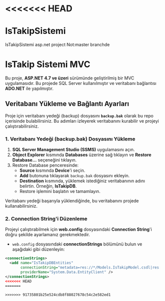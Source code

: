<<<<<<< HEAD
=======
# IsTakipSistemi
IsTakipSistemi asp.net project  Not:master branchde

# IsTakip Sistemi MVC

Bu proje, **ASP.NET 4.7 ve üzeri** sürümünde geliştirilmiş bir MVC uygulamasıdır. Bu projede SQL Server kullanılmıştır ve veritabanı bağlantısı **ADO.NET** ile yapılmıştır.

## Veritabanı Yükleme ve Bağlantı Ayarları

Proje için veritabanı yedeği (backup) dosyasını **`backup.bak`** olarak bu repo içerisinde bulabilirsiniz. Bu adımları izleyerek veritabanını kurabilir ve projeyi çalıştırabilirsiniz.

### 1. **Veritabanı Yedeği (backup.bak) Dosyasını Yükleme**

1. **SQL Server Management Studio (SSMS)** uygulamasını açın.
2. **Object Explorer** kısmında **Databases** üzerine sağ tıklayın ve **Restore Database...** seçeneğini tıklayın.
3. Restore Database penceresinde:
   - **Source** kısmında **Device**'i seçin.
   - **Add** butonuna tıklayarak `backup.bak` dosyasını ekleyin.
   - **Destination** kısmında, yüklemek istediğiniz veritabanının adını belirtin. Örneğin, **IsTakipDB**.
   - Restore işlemini başlatın ve tamamlayın.

Veritabanı yedeği başarıyla yüklendiğinde, bu veritabanını projede kullanabilirsiniz.

### 2. **Connection String'i Düzenleme**

Projeyi çalıştırabilmek için **web.config** dosyasındaki **Connection String**'i doğru şekilde ayarlamanız gerekmektedir.

- `web.config` dosyasındaki **connectionStrings** bölümünü bulun ve aşağıdaki gibi düzenleyin:

```xml
<connectionStrings>
  <add name="IsTakipDBEntities" 
       connectionString="metadata=res://*/Models.IsTakipModel.csdl|res://*/Models.IsTakipModel.ssdl|res://*/Models.IsTakipModel.msl;provider=System.Data.SqlClient;provider connection string=&quot;data source=YOUR_SERVER_NAME\SQLEXPRESS;initial catalog=IsTakipDB;integrated security=True;trustservercertificate=True;MultipleActiveResultSets=True;App=EntityFramework&quot;" 
       providerName="System.Data.EntityClient" />
</connectionStrings>
<<<<<<< HEAD
=======

>>>>>>> 91735801b25e524cdb8f88027678c54c2e582ed1
